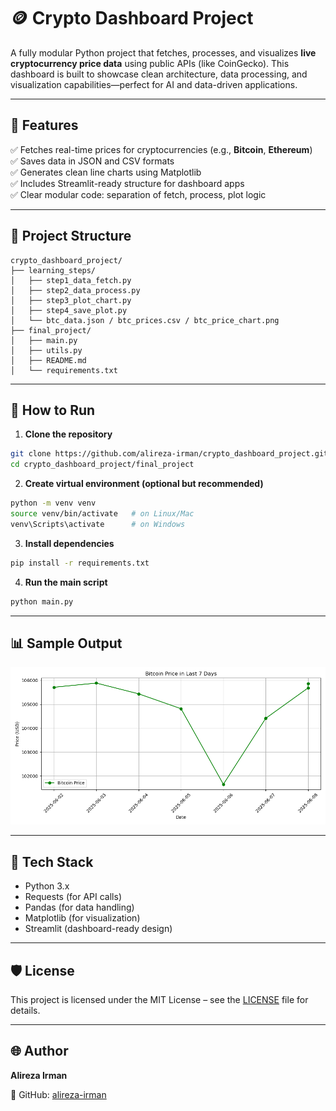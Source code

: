 
# 🪙 Crypto Dashboard Project

A fully modular Python project that fetches, processes, and visualizes **live cryptocurrency price data** using public APIs (like CoinGecko). This dashboard is built to showcase clean architecture, data processing, and visualization capabilities—perfect for AI and data-driven applications.

---

## 🌟 Features

✅ Fetches real-time prices for cryptocurrencies (e.g., **Bitcoin**, **Ethereum**)  
✅ Saves data in JSON and CSV formats  
✅ Generates clean line charts using Matplotlib  
✅ Includes Streamlit-ready structure for dashboard apps  
✅ Clear modular code: separation of fetch, process, plot logic

---

## 📁 Project Structure

```
crypto_dashboard_project/
├── learning_steps/
│   ├── step1_data_fetch.py
│   ├── step2_data_process.py
│   ├── step3_plot_chart.py
│   ├── step4_save_plot.py
│   └── btc_data.json / btc_prices.csv / btc_price_chart.png
├── final_project/
│   ├── main.py
│   ├── utils.py
│   ├── README.md
│   └── requirements.txt
```

---

## 🚀 How to Run

1. **Clone the repository**  
```bash
git clone https://github.com/alireza-irman/crypto_dashboard_project.git
cd crypto_dashboard_project/final_project
```

2. **Create virtual environment (optional but recommended)**  
```bash
python -m venv venv
source venv/bin/activate   # on Linux/Mac
venv\Scripts\activate      # on Windows
```

3. **Install dependencies**  
```bash
pip install -r requirements.txt
```

4. **Run the main script**  
```bash
python main.py
```

---

## 📊 Sample Output

![Bitcoin Price Chart](../learning_steps/btc_price_chart.png)

---

## 🧠 Tech Stack

- Python 3.x
- Requests (for API calls)
- Pandas (for data handling)
- Matplotlib (for visualization)
- Streamlit (dashboard-ready design)

---

## 🛡 License

This project is licensed under the MIT License – see the [LICENSE](../LICENSE) file for details.

---

## 🌐 Author

**Alireza Irman**  

📂 GitHub: [alireza-irman](https://github.com/alireza-irman)
